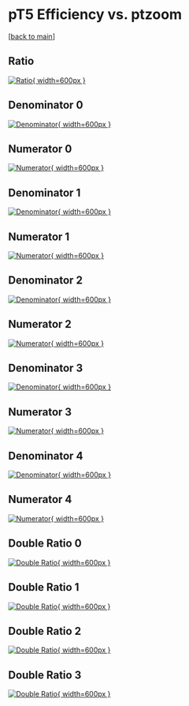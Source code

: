 # pT5 Efficiency vs. ptzoom

[[back to main](./)]



## Ratio

[![Ratio](../mtv/var/pT5_loweta_211_0_eff_ptzoom.png){ width=600px }](../mtv/var/pT5_loweta_211_0_eff_ptzoom.pdf)

## Denominator 0

[![Denominator](../mtv/den/pT5_loweta_211_0_eff_ptzoom_den0.png){ width=600px }](../mtv/den/pT5_loweta_211_0_eff_ptzoom_den0.pdf)

## Numerator 0

[![Numerator](../mtv/num/pT5_loweta_211_0_eff_ptzoom_num0.png){ width=600px }](../mtv/num/pT5_loweta_211_0_eff_ptzoom_num0.pdf)

## Denominator 1

[![Denominator](../mtv/den/pT5_loweta_211_0_eff_ptzoom_den1.png){ width=600px }](../mtv/den/pT5_loweta_211_0_eff_ptzoom_den1.pdf)

## Numerator 1

[![Numerator](../mtv/num/pT5_loweta_211_0_eff_ptzoom_num1.png){ width=600px }](../mtv/num/pT5_loweta_211_0_eff_ptzoom_num1.pdf)

## Denominator 2

[![Denominator](../mtv/den/pT5_loweta_211_0_eff_ptzoom_den2.png){ width=600px }](../mtv/den/pT5_loweta_211_0_eff_ptzoom_den2.pdf)

## Numerator 2

[![Numerator](../mtv/num/pT5_loweta_211_0_eff_ptzoom_num2.png){ width=600px }](../mtv/num/pT5_loweta_211_0_eff_ptzoom_num2.pdf)

## Denominator 3

[![Denominator](../mtv/den/pT5_loweta_211_0_eff_ptzoom_den3.png){ width=600px }](../mtv/den/pT5_loweta_211_0_eff_ptzoom_den3.pdf)

## Numerator 3

[![Numerator](../mtv/num/pT5_loweta_211_0_eff_ptzoom_num3.png){ width=600px }](../mtv/num/pT5_loweta_211_0_eff_ptzoom_num3.pdf)

## Denominator 4

[![Denominator](../mtv/den/pT5_loweta_211_0_eff_ptzoom_den4.png){ width=600px }](../mtv/den/pT5_loweta_211_0_eff_ptzoom_den4.pdf)

## Numerator 4

[![Numerator](../mtv/num/pT5_loweta_211_0_eff_ptzoom_num4.png){ width=600px }](../mtv/num/pT5_loweta_211_0_eff_ptzoom_num4.pdf)

## Double Ratio 0

[![Double Ratio](../mtv/ratio/pT5_loweta_211_0_eff_ptzoom_ratio0.png){ width=600px }](../mtv/ratio/pT5_loweta_211_0_eff_ptzoom_ratio0.pdf)

## Double Ratio 1

[![Double Ratio](../mtv/ratio/pT5_loweta_211_0_eff_ptzoom_ratio1.png){ width=600px }](../mtv/ratio/pT5_loweta_211_0_eff_ptzoom_ratio1.pdf)

## Double Ratio 2

[![Double Ratio](../mtv/ratio/pT5_loweta_211_0_eff_ptzoom_ratio2.png){ width=600px }](../mtv/ratio/pT5_loweta_211_0_eff_ptzoom_ratio2.pdf)

## Double Ratio 3

[![Double Ratio](../mtv/ratio/pT5_loweta_211_0_eff_ptzoom_ratio3.png){ width=600px }](../mtv/ratio/pT5_loweta_211_0_eff_ptzoom_ratio3.pdf)

